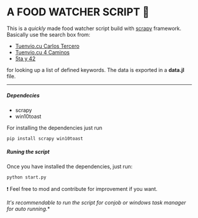 A FOOD WATCHER SCRIPT 🍗
===

This is a *quickly* made food watcher script build with [scrapy](https://scrapy.org/) framework. Basically use the search box from:
+ [Tuenvio.cu Carlos Tercero](https://www.tuenvio.com/carlos3) 
+ [Tuenvio.cu 4 Caminos](https://www.tuenvio.com/4caminos) 
+ [5ta y 42](https://https://5tay42.xetid.cu/) 

for looking up a list of defined keywords. The data is exported in a **data.jl** file.  

---
##### Dependecies

+ scrapy
+ win10toast

For installing the dependencies just run
```ptyhon
pip install scrapy win10toast
```
##### Runing the script

Once you have installed the dependencies, just run:

```python
python start.py
```

❗ Feel free to mod and contribute for improvement if you want. 

*It's recommendable to run the script for conjob or windows task manager for auto running.**





